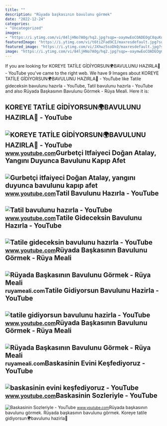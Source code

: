 ```yaml
---
title: ""
description: "Rüyada başkasının bavulunu görmek"
date: "2022-12-24"
categories:
- "Uncategorized"
images:
- "https://i.ytimg.com/vi/84ljHNo7A0g/hq2.jpg?sqp=-oaymwEoCOADEOgC8quKqQMcGADwAQH4Ac4FgALQBYoCDAgAEAEYZSBPKEIwDw==&amp;rs=AOn4CLCfvUzMfShcs37LdtlRj-xyB51BgA"
featuredImage: "https://i.ytimg.com/vi/t6tiZFad9CI/maxresdefault.jpg?sqp=-oaymwEmCIAKENAF8quKqQMa8AEB-AGUA4AC0AWKAgwIABABGEogUChlMA8=&amp;rs=AOn4CLCxofLMX0ol-GhwhxDvICHpLZQX2g"
featured_image: "https://i.ytimg.com/vi/JXhwz5soDkQ/maxresdefault.jpg?sqp=-oaymwEmCIAKENAF8quKqQMa8AEB-AH-CYAC0AWKAgwIABABGGUgUShdMA8=&amp;rs=AOn4CLCPDwSdvRcORMR_zBvNLbRJqIGrlw"
image: "https://i.ytimg.com/vi/84ljHNo7A0g/hq2.jpg?sqp=-oaymwEoCOADEOgC8quKqQMcGADwAQH4Ac4FgALQBYoCDAgAEAEYZSBPKEIwDw==&amp;rs=AOn4CLCfvUzMfShcs37LdtlRj-xyB51BgA"
---
```


If you are looking for KOREYE TATİLE GİDİYORSUN🌍BAVULUNU HAZIRLA🧳 - YouTube you've came to the right web. We have 9 Images about KOREYE TATİLE GİDİYORSUN🌍BAVULUNU HAZIRLA🧳 - YouTube like Tatile gideceksin bavulunu hazırla - YouTube, Tatil bavulunu hazırla - YouTube and also Rüyada Başkasının Bavulunu Görmek - Rüya Meali. Here it is:

KOREYE TATİLE GİDİYORSUN🌍BAVULUNU HAZIRLA🧳 - YouTube
----------------------------------------------------

 ![KOREYE TATİLE GİDİYORSUN🌍BAVULUNU HAZIRLA🧳 - YouTube](https://i.ytimg.com/vi/t6tiZFad9CI/maxresdefault.jpg?sqp=-oaymwEmCIAKENAF8quKqQMa8AEB-AGUA4AC0AWKAgwIABABGEogUChlMA8=&rs=AOn4CLCxofLMX0ol-GhwhxDvICHpLZQX2g) <small>www.youtube.com</small>Gurbetçi Itfaiyeci Doğan Atalay, Yangını Duyunca Bavulunu Kapıp Afet
--------------------------------------------------------------------

 ![Gurbetçi itfaiyeci Doğan Atalay, yangını duyunca bavulunu kapıp afet](https://i.ytimg.com/vi/-cgJIU0_e50/maxresdefault.jpg) <small>www.youtube.com</small>Tatil Bavulunu Hazırla - YouTube
--------------------------------

 ![Tatil bavulunu hazırla - YouTube](https://i.ytimg.com/vi/n5t5PoQOyk4/maxres2.jpg?sqp=-oaymwEoCIAKENAF8quKqQMcGADwAQH4AZQDgALQBYoCDAgAEAEYZSBlKGUwDw==&rs=AOn4CLBnxnVe22eXHs_g5OHctpdaUKmUWg) <small>www.youtube.com</small>Tatile Gideceksin Bavulunu Hazırla - YouTube
--------------------------------------------

 ![Tatile gideceksin bavulunu hazırla - YouTube](https://i.ytimg.com/vi/RJ5IJAIODYc/hq2.jpg?sqp=-oaymwEoCOADEOgC8quKqQMcGADwAQH4Ac4FgAKACooCDAgAEAEYZSBXKF4wDw==&rs=AOn4CLA0UGCqilhhwpz1CnIgS1dYX2jG1g) <small>www.youtube.com</small>Rüyada Başkasının Bavulunu Görmek - Rüya Meali
----------------------------------------------

 ![Rüyada Başkasının Bavulunu Görmek - Rüya Meali](http://ruyameali.com/wp-content/uploads/2018/06/baskasinin-bavulunu-almak-1024x683.jpg) <small>ruyameali.com</small>Tatile Gidiyorsun Bavulunu Hazirla - YouTube
--------------------------------------------

 ![tatile gidiyorsun bavulunu hazirla - YouTube](https://i.ytimg.com/vi/84ljHNo7A0g/hq2.jpg?sqp=-oaymwEoCOADEOgC8quKqQMcGADwAQH4Ac4FgALQBYoCDAgAEAEYZSBPKEIwDw==&rs=AOn4CLCfvUzMfShcs37LdtlRj-xyB51BgA) <small>www.youtube.com</small>Rüyada Başkasının Bavulunu Görmek - Rüya Meali
----------------------------------------------

 ![Rüyada Başkasının Bavulunu Görmek - Rüya Meali](http://ruyameali.com/wp-content/uploads/2018/06/baskasinin-bavulu-768x435.jpg) <small>ruyameali.com</small>Baskasinin Evini Keşfediyoruz - YouTube
---------------------------------------

 ![baskasinin evini keşfediyoruz - YouTube](https://i.ytimg.com/vi/JXhwz5soDkQ/maxresdefault.jpg?sqp=-oaymwEmCIAKENAF8quKqQMa8AEB-AH-CYAC0AWKAgwIABABGGUgUShdMA8=&rs=AOn4CLCPDwSdvRcORMR_zBvNLbRJqIGrlw) <small>www.youtube.com</small>Baskasinin Sozleriyle - YouTube
-------------------------------

 ![Baskasinin Sozleriyle - YouTube](https://i.ytimg.com/vi/_h4ACjtuK40/maxresdefault.jpg) <small>www.youtube.com</small>Rüyada başkasının bavulunu görmek. Rüyada başkasının bavulunu görmek. Koreye tati̇le gi̇di̇yorsun🌍bavulunu hazirla🧳
